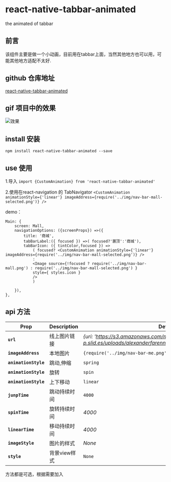 # react-native-tabbar-animated
the animated of tabbar  

## 前言
 该组件主要是做一个小动画，目前用在tabbar上面，当然其他地方也可以用，可能其他地方适配不太好.
 
## github 仓库地址
 [react-native-tabbar-animated](https://github.com/Geek-ch/react-native-tabbar-animated)

## gif 项目中的效果
![效果](https://github.com/Geek-ch/react-native-tabbar-animated/blob/master/screenshots/animated.gif)

## install 安装
 `npm install react-native-tabbar-animated --save`
## use 使用

1.导入
 `import {CustomAnimation} from 'react-native-tabbar-animated' `
 
 2.使用在react-navigation 的 TabNavigator
  `<CustomAnimation animationStyle={'linear'} imageAddress={require('../img/nav-bar-mall-selected.png')} /> `
  
  demo：
```
Main: {
    screen: Mall,
    navigationOptions: ({screenProps}) =>({
        title: '商城',
        tabBarLabel:({ focused }) =>( focused?'置顶':'商城'),
        tabBarIcon: ({ tintColor,focused }) =>
            ( focused? <CustomAnimation animationStyle={'linear'} imageAddress={require('../img/nav-bar-mall-selected.png')} />
            :
            <Image source={!focused ? require('../img/nav-bar-mall.png') : require('../img/nav-bar-mall-selected.png') }
            style={ styles.icon }
            />
            )

    }),
},

```

## api 方法

| Prop | Description | Default |
|---|---|---|
|**`url`**|线上图片链接 |*{uri: 'https://s3.amazonaws.com/media-p.slid.es/uploads/alexanderfarennikov/images/1198519/reactjs.png'}*|
|**`imageAddress`**|本地图片 |`{require('../img/nav-bar-me.png')}`|
|**`animationStyle`**| 跳动,伸缩 |`spring`|
|**`animationStyle`**| 旋转 |`spin`|
|**`animationStyle`**| 上下移动 |`linear`|
|**`junpTime`**| 跳动持续时间 |`4000`|
|**`spinTime`**| 旋转持续时间 |*4000*|
|**`linearTime`**|移动持续时间 |*4000*|
|**`imageStyle`**| 图片的样式 |*None*|
|**`style`**|背景view样式 |`None`|




方法都是可选，根据需要加入

